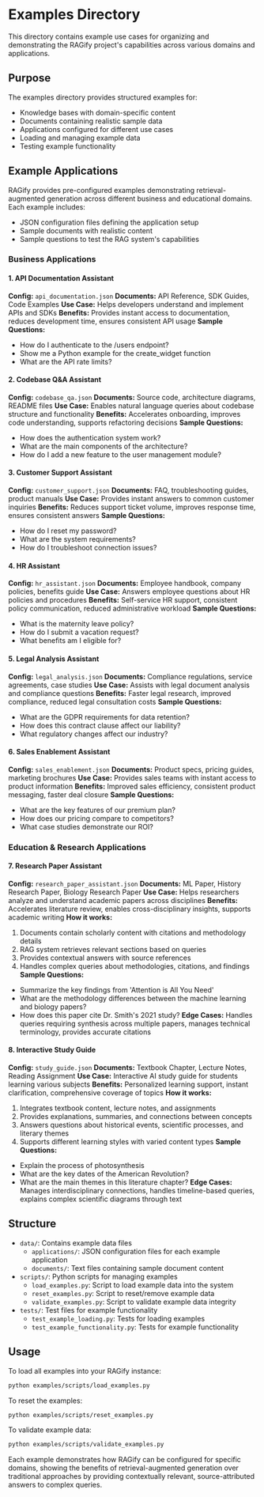 # Examples Directory

This directory contains example use cases for organizing and demonstrating the RAGify project's capabilities across various domains and applications.

## Purpose

The examples directory provides structured examples for:

- Knowledge bases with domain-specific content
- Documents containing realistic sample data
- Applications configured for different use cases
- Loading and managing example data
- Testing example functionality

## Example Applications

RAGify provides pre-configured examples demonstrating retrieval-augmented generation across different business and educational domains. Each example includes:

- JSON configuration files defining the application setup
- Sample documents with realistic content
- Sample questions to test the RAG system's capabilities

### Business Applications

#### 1. API Documentation Assistant
**Config:** `api_documentation.json`
**Documents:** API Reference, SDK Guides, Code Examples
**Use Case:** Helps developers understand and implement APIs and SDKs
**Benefits:** Provides instant access to documentation, reduces development time, ensures consistent API usage
**Sample Questions:**
- How do I authenticate to the /users endpoint?
- Show me a Python example for the create_widget function
- What are the API rate limits?

#### 2. Codebase Q&A Assistant
**Config:** `codebase_qa.json`
**Documents:** Source code, architecture diagrams, README files
**Use Case:** Enables natural language queries about codebase structure and functionality
**Benefits:** Accelerates onboarding, improves code understanding, supports refactoring decisions
**Sample Questions:**
- How does the authentication system work?
- What are the main components of the architecture?
- How do I add a new feature to the user management module?

#### 3. Customer Support Assistant
**Config:** `customer_support.json`
**Documents:** FAQ, troubleshooting guides, product manuals
**Use Case:** Provides instant answers to common customer inquiries
**Benefits:** Reduces support ticket volume, improves response time, ensures consistent answers
**Sample Questions:**
- How do I reset my password?
- What are the system requirements?
- How do I troubleshoot connection issues?

#### 4. HR Assistant
**Config:** `hr_assistant.json`
**Documents:** Employee handbook, company policies, benefits guide
**Use Case:** Answers employee questions about HR policies and procedures
**Benefits:** Self-service HR support, consistent policy communication, reduced administrative workload
**Sample Questions:**
- What is the maternity leave policy?
- How do I submit a vacation request?
- What benefits am I eligible for?

#### 5. Legal Analysis Assistant
**Config:** `legal_analysis.json`
**Documents:** Compliance regulations, service agreements, case studies
**Use Case:** Assists with legal document analysis and compliance questions
**Benefits:** Faster legal research, improved compliance, reduced legal consultation costs
**Sample Questions:**
- What are the GDPR requirements for data retention?
- How does this contract clause affect our liability?
- What regulatory changes affect our industry?

#### 6. Sales Enablement Assistant
**Config:** `sales_enablement.json`
**Documents:** Product specs, pricing guides, marketing brochures
**Use Case:** Provides sales teams with instant access to product information
**Benefits:** Improved sales efficiency, consistent product messaging, faster deal closure
**Sample Questions:**
- What are the key features of our premium plan?
- How does our pricing compare to competitors?
- What case studies demonstrate our ROI?

### Education & Research Applications

#### 7. Research Paper Assistant
**Config:** `research_paper_assistant.json`
**Documents:** ML Paper, History Research Paper, Biology Research Paper
**Use Case:** Helps researchers analyze and understand academic papers across disciplines
**Benefits:** Accelerates literature review, enables cross-disciplinary insights, supports academic writing
**How it works:**
1. Documents contain scholarly content with citations and methodology details
2. RAG system retrieves relevant sections based on queries
3. Provides contextual answers with source references
4. Handles complex queries about methodologies, citations, and findings
**Sample Questions:**
- Summarize the key findings from 'Attention is All You Need'
- What are the methodology differences between the machine learning and biology papers?
- How does this paper cite Dr. Smith's 2021 study?
**Edge Cases:** Handles queries requiring synthesis across multiple papers, manages technical terminology, provides accurate citations

#### 8. Interactive Study Guide
**Config:** `study_guide.json`
**Documents:** Textbook Chapter, Lecture Notes, Reading Assignment
**Use Case:** Interactive AI study guide for students learning various subjects
**Benefits:** Personalized learning support, instant clarification, comprehensive coverage of topics
**How it works:**
1. Integrates textbook content, lecture notes, and assignments
2. Provides explanations, summaries, and connections between concepts
3. Answers questions about historical events, scientific processes, and literary themes
4. Supports different learning styles with varied content types
**Sample Questions:**
- Explain the process of photosynthesis
- What are the key dates of the American Revolution?
- What are the main themes in this literature chapter?
**Edge Cases:** Manages interdisciplinary connections, handles timeline-based queries, explains complex scientific diagrams through text

## Structure

- `data/`: Contains example data files
  - `applications/`: JSON configuration files for each example application
  - `documents/`: Text files containing sample document content
- `scripts/`: Python scripts for managing examples
  - `load_examples.py`: Script to load example data into the system
  - `reset_examples.py`: Script to reset/remove example data
  - `validate_examples.py`: Script to validate example data integrity
- `tests/`: Test files for example functionality
  - `test_example_loading.py`: Tests for loading examples
  - `test_example_functionality.py`: Tests for example functionality

## Usage

To load all examples into your RAGify instance:

```bash
python examples/scripts/load_examples.py
```

To reset the examples:

```bash
python examples/scripts/reset_examples.py
```

To validate example data:

```bash
python examples/scripts/validate_examples.py
```

Each example demonstrates how RAGify can be configured for specific domains, showing the benefits of retrieval-augmented generation over traditional approaches by providing contextually relevant, source-attributed answers to complex queries.